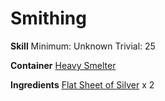 <!-- TITLE: Silver Gauntlets -->
<!-- SUBTITLE:  -->
# Smithing
**Skill**
Minimum: Unknown
Trivial: 25

**Container**
[Heavy Smelter](heavy-smelter)

**Ingredients**
[Flat Sheet of Silver](flat-sheet-of-silver) x 2